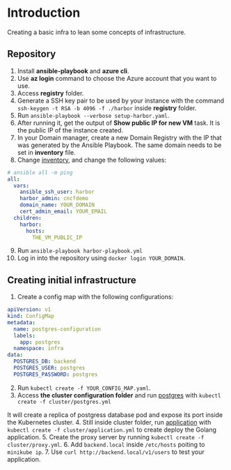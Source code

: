 # Introduction
Creating a basic infra to lean some concepts of infrastructure.

## Repository
1. Install **ansible-playbook** and **azure cli**.
2. Use **az login** command to choose the Azure account that you want to use.
3. Access **registry** folder.
4. Generate a SSH key pair to be used by your instance with the command `ssh-keygen -t RSA -b 4096 -f ./harbor` inside **registry** folder.
5. Run `ansible-playbook --verbose setup-harbor.yaml`.
6. After running it, get the output of **Show public IP for new VM** task. It is the public IP of the instance created.
7. In your Domain manager, create a new Domain Registry with the IP that was generated by the Ansible Playbook. The same domain needs to be set in **inventory** file.
8. Change [inventory](./registry/inventory/main.yml), and change the following values:

```yaml
# ansible all -m ping
all:
  vars:
    ansible_ssh_user: harbor
    harbor_admin: cncfdemo
    domain_name: YOUR_DOMAIN
    cert_admin_email: YOUR_EMAIL
  children:
    harbor:
      hosts:
        THE_VM_PUBLIC_IP
```

9. Run `ansible-playbook harbor-playbook.yml`
10. Log in into the repository using `docker login YOUR_DOMAIN`.
## Creating initial infrastructure
1. Create a config map with the following configurations:

```yaml
apiVersion: v1
kind: ConfigMap
metadata:
  name: postgres-configuration
  labels:
    app: postgres
  namespace: infra
data:
  POSTGRES_DB: backend
  POSTGRES_USER: postgres
  POSTGRES_PASSWORD: postgres
```

2. Run `kubectl create -f YOUR_CONFIG_MAP.yaml`.
3. Access **the cluster configuration folder** and run [postgres](./cluster/postgres.yml) with `kubectl create -f cluster/postgres.yml`

It will create a replica of postgress database pod and expose its port inside the Kubernetes cluster.
4. Still inside cluster folder, run [application](./cluster/application.yml) with `kubectl create -f cluster/application.yml` to create deploy the Golang application.
5. Create the proxy server by running `kubectl create -f cluster/proxy.yml`.
6. Add `backend.local` inside `/etc/hosts` poiting to `minikube ip`.
7. Use `curl http://backend.local/v1/users` to test your application.